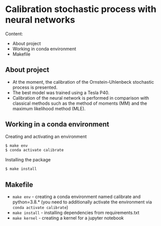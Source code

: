 # Calibration stochastic process with neural networks

Content:
* About project
* Working in conda environment
* Makefile

## About project 
- At the moment, the calibration of the Ornstein-Uhlenbeck stochastic process is presented.
- The best model was trained using a Tesla P40.
- Calibration of the neural network is performed in comparison with classical methods such as the method of moments (MM) and the maximum likelihood method (MLE).

## Working in a conda environment
Creating and activating an environment

```bash
$ make env
$ conda activate calibrate
```

Installing the package

```bash
$ make install
```

## Makefile

- `make env` - creating a conda environment named calibrate and python=3.8.*
  (you need to additionally activate the environment via `conda activate calibrate`)
- `make install` - installing dependencies from requirements.txt
- `make kernel` - creating a kernel for a jupyter notebook

